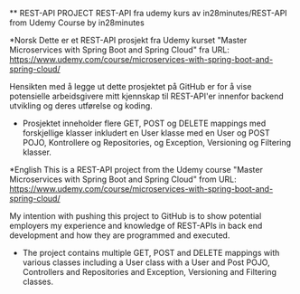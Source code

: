 ** REST-API PROJECT
REST-API fra udemy kurs av in28minutes/REST-API from Udemy Course by in28minutes

*Norsk 
Dette er et REST-API prosjekt fra Udemy kurset "Master Microservices with Spring Boot and Spring Cloud" fra URL: https://www.udemy.com/course/microservices-with-spring-boot-and-spring-cloud/

Hensikten med å legge ut dette prosjektet på GitHub er for å vise potensielle arbeidsgivere mitt kjennskap til REST-API'er innenfor backend utvikling og deres utførelse og koding.

- Prosjektet inneholder flere GET, POST og DELETE mappings med forskjellige klasser inkludert en User klasse med en User og POST POJO, Kontrollere og Repositories, og Exception, Versioning og Filtering klasser.

*English
This is a REST-API project from the Udemy course "Master Microservices with Spring Boot and Spring Cloud" from URL: https://www.udemy.com/course/microservices-with-spring-boot-and-spring-cloud/

My intention with pushing this project to GitHub is to show potential employers my experience and knowledge of REST-APIs in back end development and how they are programmed and executed.

- The project contains multiple GET, POST and DELETE mappings with various classes including a User class with a User and Post POJO, Controllers and Repositories and Exception, Versioning and Filtering classes.
